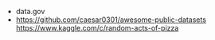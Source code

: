 * data.gov
* https://github.com/caesar0301/awesome-public-datasets
https://www.kaggle.com/c/random-acts-of-pizza

